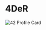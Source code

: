# 4DeR

![42 Profile Card](https://1337-readme.vercel.app/api/profile?cursus=42cursus&dark=true&login=moulmado)
